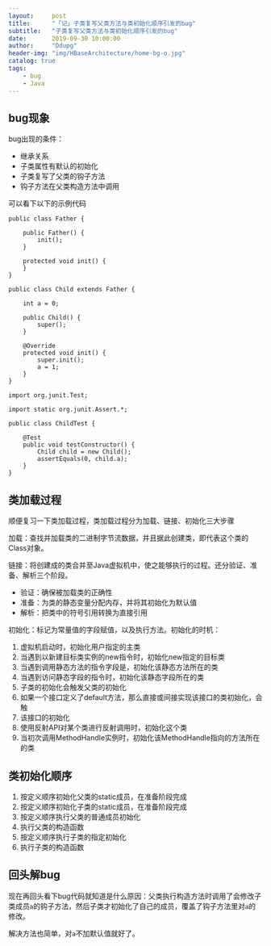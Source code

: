```yaml
---
layout:     post
title:      "「记」子类复写父类方法与类初始化顺序引发的bug"
subtitle:   "子类复写父类方法与类初始化顺序引发的bug"
date:       2019-09-30 10:00:00
author:     "Ddupg"
header-img: "img/HBaseArchitecture/home-bg-o.jpg"
catalog: true
tags:
    - bug
    - Java
---
```


## bug现象
bug出现的条件：
- 继承关系
- 子类属性有默认的初始化
- 子类复写了父类的钩子方法
- 钩子方法在父类构造方法中调用

可以看下以下的示例代码

```
public class Father {

    public Father() {
        init();
    }

    protected void init() {
    }
}
```

```
public class Child extends Father {

    int a = 0;

    public Child() {
        super();
    }

    @Override
    protected void init() {
        super.init();
        a = 1;
    }
}
```

```
import org.junit.Test;

import static org.junit.Assert.*;

public class ChildTest {

    @Test
    public void testConstructor() {
        Child child = new Child();
        assertEquals(0, child.a);
    }
}
```

## 类加载过程
顺便复习一下类加载过程，类加载过程分为加载、链接、初始化三大步骤

加载：查找并加载类的二进制字节流数据，并且据此创建类，即代表这个类的Class对象。

链接：将创建成的类合并至Java虚拟机中，使之能够执行的过程。还分验证、准备、解析三个阶段。
- 验证：确保被加载类的正确性
- 准备：为类的静态变量分配内存，并将其初始化为默认值
- 解析：把类中的符号引用转换为直接引用

初始化：标记为常量值的字段赋值，以及执行方法。初始化的时机：
1. 虚拟机启动时，初始化用户指定的主类
2. 当遇到以新建目标类实例的new指令时，初始化new指定的目标类
3. 当遇到调用静态方法的指令字段是，初始化该静态方法所在的类
4. 当遇到访问静态字段的指令时，初始化该静态字段所在的类
5. 子类的初始化会触发父类的初始化
6. 如果一个接口定义了default方法，那么直接或间接实现该接口的类初始化，会触
7. 该接口的初始化
8. 使用反射API对某个类进行反射调用时，初始化这个类
9. 当初次调用MethodHandle实例时，初始化该MethodHandle指向的方法所在的类

## 类初始化顺序

1. 按定义顺序初始化父类的static成员，在准备阶段完成
2. 按定义顺序初始化子类的static成员，在准备阶段完成
3. 按定义顺序执行父类的普通成员初始化
4. 执行父类的构造函数
5. 按定义顺序执行子类的指定初始化
6. 执行子类的构造函数

## 回头解bug

现在再回头看下bug代码就知道是什么原因：父类执行构造方法时调用了会修改子类成员`a`的钩子方法，然后子类才初始化了自己的成员，覆盖了钩子方法里对`a`的修改。

解决方法也简单，对`a`不加默认值就好了。